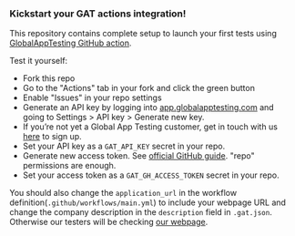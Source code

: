 ### Kickstart your GAT actions integration!

This repository contains complete setup to launch your first tests using [GlobalAppTesting GitHub action](https://github.com/GlobalAppTesting/gat-actions-request-test).

Test it yourself:
- Fork this repo
- Go to the "Actions" tab in your fork and click the green button
- Enable "Issues" in your repo settings
- Generate an API key by logging into [app.globalapptesting.com](https://app.globalapptesting.com) and going to Settings > API key > Generate new key.
- If you’re not yet a Global App Testing customer, get in touch with us [here](https://go.globalapptesting.com/early-access-exploratory-testing-test-execution) to sign up.
- Set your API key as a `GAT_API_KEY` secret in your repo.
- Generate new access token. See [official GitHub guide](https://docs.github.com/en/github/authenticating-to-github/creating-a-personal-access-token). "repo" permissions are enough.
- Set your access token as a `GAT_GH_ACCESS_TOKEN` secret in your repo.

You should also change the `application_url` in the workflow definition(`.github/workflows/main.yml`) to include your webpage URL and change the company description in the `description` field in `.gat.json`. Otherwise our testers will be checking [our webpage](https://www.globalapptesting.com).
